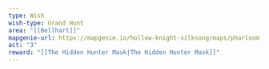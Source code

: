 ```yaml
---
type: Wish
wish-type: Grand Hunt
area: "[[Bellhart]]"
mapgenie-url: https://mapgenie.io/hollow-knight-silksong/maps/pharloom?locationIds=479446
act: "3"
reward: "[[The Hidden Hunter Mask|The Hidden Hunter Mask]]"
---
```

